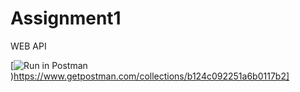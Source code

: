 # Assignment1
WEB API

[![Run in Postman](https://run.pstmn.io/button.svg))https://www.getpostman.com/collections/b124c092251a6b0117b2]

